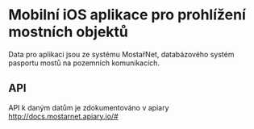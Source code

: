 # Mobilní iOS aplikace pro prohlížení mostních objektů 

Data pro aplikaci jsou ze systému MostařNet, databázového systém pasportu mostů na pozemních komunikacích.

## API
API k daným datům je zdokumentováno v apiary http://docs.mostarnet.apiary.io/#
